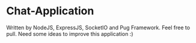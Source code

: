 # Chat-Application
Written by NodeJS, ExpressJS, SocketIO and Pug Framework.
Feel free to pull. Need some ideas to improve this application :)
